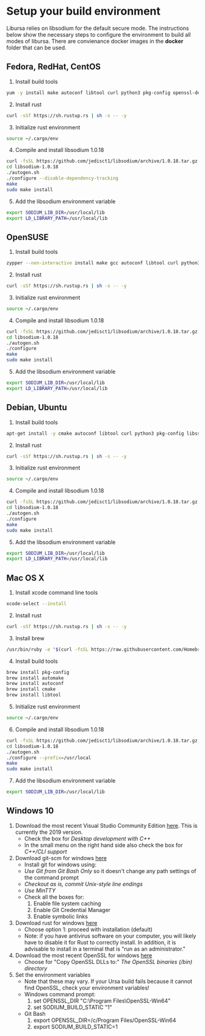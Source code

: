 # Setup your build environment
Libursa relies on libsodium for the default secure mode. The instructions below show the necessary steps to configure the environment to build all modes of libursa. There are convienance docker images in the **docker** folder that can be used.

## Fedora, RedHat, CentOS
1. Install build tools
```bash
yum -y install make autoconf libtool curl python3 pkg-config openssl-devel
```
2. Install rust
```bash
curl -sSf https://sh.rustup.rs | sh -s -- -y
```
3. Initialize rust environment
```bash
source ~/.cargo/env
```
4. Compile and install libsodium 1.0.18
```bash
curl -fsSL https://github.com/jedisct1/libsodium/archive/1.0.18.tar.gz | tar -xz
cd libsodium-1.0.18
./autogen.sh
./configure --disable-dependency-tracking
make
sudo make install
```
5. Add the libsodium environment variable
```bash
export SODIUM_LIB_DIR=/usr/local/lib
export LD_LIBRARY_PATH=/usr/local/lib
```

## OpenSUSE
1. Install build tools
```bash
zypper --non-interactive install make gcc autoconf libtool curl python3 pkg-config openssl-devel
```
2. Install rust
```bash
curl -sSf https://sh.rustup.rs | sh -s -- -y
```
3. Initialize rust environment
```bash
source ~/.cargo/env
```
4. Compile and install libsodium 1.0.18
```bash
curl -fsSL https://github.com/jedisct1/libsodium/archive/1.0.18.tar.gz | tar -xz
cd libsodium-1.0.18
./autogen.sh
./configure
make
sudo make install
```
5. Add the libsodium environment variable
```bash
export SODIUM_LIB_DIR=/usr/local/lib
export LD_LIBRARY_PATH=/usr/local/lib
```

## Debian, Ubuntu
1. Install build tools
```bash
apt-get install -y cmake autoconf libtool curl python3 pkg-config libssl-dev
```
2. Install rust
```bash
curl -sSf https://sh.rustup.rs | sh -s -- -y
```
3. Initialize rust environment
```bash
source ~/.cargo/env
```
4. Compile and install libsodium 1.0.18
```bash
curl -fsSL https://github.com/jedisct1/libsodium/archive/1.0.18.tar.gz | tar -xz
cd libsodium-1.0.18
./autogen.sh
./configure
make
sudo make install
```
5. Add the libsodium environment variable
```bash
export SODIUM_LIB_DIR=/usr/local/lib
export LD_LIBRARY_PATH=/usr/local/lib
```

## Mac OS X
1. Install xcode command line tools 
```bash
xcode-select --install
```
2. Install rust
```bash
curl -sSf https://sh.rustup.rs | sh -s -- -y
```
3. Install brew
```bash
/usr/bin/ruby -e "$(curl -fsSL https://raw.githubusercontent.com/Homebrew/install/master/install)"
```
4. Install build tools
```bash
brew install pkg-config
brew install automake
brew install autoconf
brew install cmake
brew install libtool
```
5. Initialize rust environment
```bash
source ~/.cargo/env
```
6. Compile and install libsodium 1.0.18
```bash
curl -fsSL https://github.com/jedisct1/libsodium/archive/1.0.18.tar.gz | tar -xz
cd libsodium-1.0.18
./autogen.sh
./configure --prefix=/usr/local
make
sudo make install
```
7. Add the libsodium environment variable
```bash
export SODIUM_LIB_DIR=/usr/local/lib
```

## Windows 10

1. Download the most recent Visual Studio Community Edition [here](https://visualstudio.microsoft.com/vs/).  This is currently the 2019 version.
    - Check the box for *Desktop development with C++*
    - In the small menu on the right hand side also check the box for *C++/CLI support*
1. Download git-scm for windows [here](https://git-scm.com/download/win)
    - Install git for windows using:
    - *Use Git from Git Bash Only* so it doesn't change any path settings of the command prompt
    - *Checkout as is, commit Unix-style line endings*
    - *Use MinTTY*
    - Check all the boxes for:
        1. Enable file system caching
        1. Enable Git Credential Manager
        1. Enable symbolic links
1. Download rust for windows [here](https://rustup.rs)
    - Choose option 1: proceed with installation (default)
    - Note:  if you have antivirus software on your computer, you will likely have to disable it for Rust to correctly install.  In addition, it is advisable to install in a terminal that is "run as an administrator."
1. Download the most recent OpenSSL for windows [here](https://slproweb.com/products/Win32OpenSSL.html)
    - Choose for "Copy OpenSSL DLLs to:" *The OpenSSL binaries (/bin) directory*
1. Set the environment variables
    - Note that these may vary.  If your Ursa build fails because it cannot find OpenSSL, check your environment variables!
    - Windows command prompt:
        1. set OPENSSL_DIR "C:\Program Files\OpenSSL-Win64"
        1. set SODIUM_BUILD_STATIC "1"
    - Git Bash
        1. export OPENSSL_DIR=/c/Program Files/OpenSSL-Win64
        1. export SODIUM_BUILD_STATIC=1
